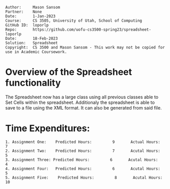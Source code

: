 ```
Author:     Mason Sansom
Partner:    None
Date:       1-Jan-2023
Course:     CS 3505, University of Utah, School of Computing
GitHub ID:  loporlp
Repo:       https://github.com/uofu-cs3500-spring23/spreadsheet-loporlp
Date:       18-Feb-2023
Solution:   Spreadsheet
Copyright:  CS 3500 and Mason Sansom - This work may not be copied for use in Academic Coursework.
```

# Overview of the Spreadsheet functionality

The Spreadsheet now has a large class using all previous classes able to Set Cells 
within the spreadsheet. Additionaly the spreadsheet is able to save to a file using
the XML format. It can also be generated from said file.


# Time Expenditures:
    1. Assignment One:    Predicted Hours:         9       Actual Hours:   7
    2. Assignment Two:    Predicted Hours:         7       Acutal Hours:   5
    3. Assignment Three: Predicted Hours:         6       Acutal Hours:   4
    4. Assignment Four:   Predicted Hours:         6       Acutal Hours:   5
    5. Assignment Five:    Predicted Hours:         8       Acutal Hours:   10